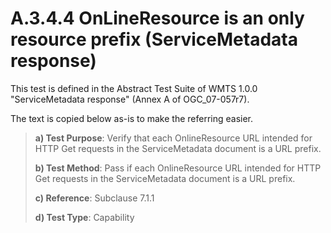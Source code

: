 # A.3.4.4 OnLineResource is an only resource prefix (ServiceMetadata response)

This test is defined in the Abstract Test Suite of WMTS 1.0.0 "ServiceMetadata response" (Annex A of OGC_07-057r7).

The text is copied below as-is to make the referring easier.

> **a) Test Purpose**: Verify that each OnlineResource URL intended for HTTP Get requests in the ServiceMetadata document is a URL prefix.
>
> **b) Test Method**: Pass if each OnlineResource URL intended for HTTP Get requests in the ServiceMetadata document is a URL prefix.
>
> **c) Reference**: Subclause 7.1.1
>
> **d) Test Type**: Capability
